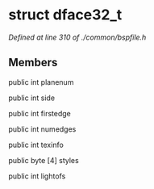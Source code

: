 # struct dface32_t

*Defined at line 310 of ./common/bspfile.h*

## Members

public int planenum

public int side

public int firstedge

public int numedges

public int texinfo

public byte [4] styles

public int lightofs



